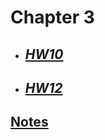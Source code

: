 # **Chapter 3**

- ## [***HW10***](/MATH18/CH3/HW10)
- ## [***HW12***](/MATH18/CH3/HW12)<br>

## [**Notes**](/MATH18/CH3/CH3notes)